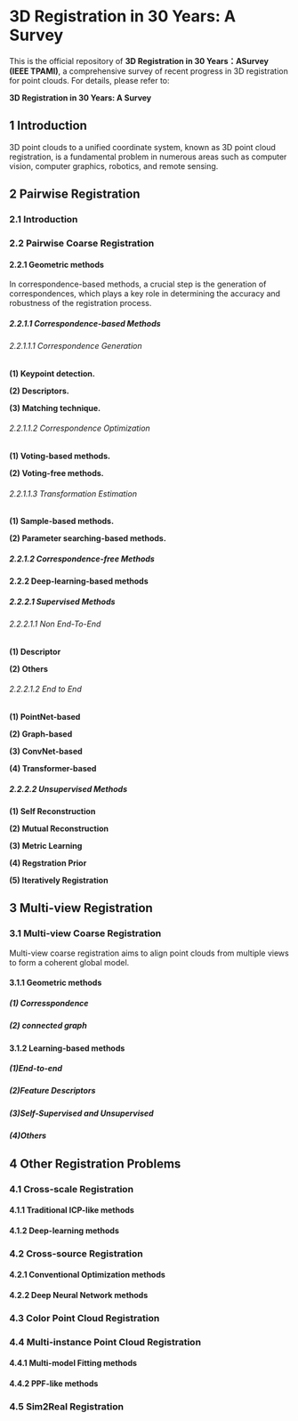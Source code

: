 # 3D Registration in 30 Years: A Survey 
This is the official repository of **3D Registration in 30 Years：ASurvey (IEEE TPAMI)**, a comprehensive survey of recent progress in 3D registration for point clouds. For details, please refer to:

**3D Registration in 30 Years: A Survey**
## 1 Introduction
3D point clouds to a unified coordinate system, known as 3D point cloud registration, is a fundamental problem in numerous areas such as computer vision, computer graphics, robotics, and remote sensing.
## 2 Pairwise Registration
### 2.1 Introduction

### 2.2 Pairwise Coarse Registration

#### 2.2.1 Geometric methods
In correspondence-based methods, a crucial step is the generation of correspondences, which plays a key role in determining the accuracy and robustness of the registration process.

##### 2.2.1.1 Correspondence-based Methods
###### 2.2.1.1.1 Correspondence Generation
**(1) Keypoint detection.**

**(2) Descriptors.**

**(3) Matching technique.**
###### 2.2.1.1.2 Correspondence Optimization
**(1) Voting-based methods.**

**(2) Voting-free methods.**

###### 2.2.1.1.3 Transformation Estimation
**(1) Sample-based methods.**

**(2) Parameter searching-based methods.**

##### 2.2.1.2 Correspondence-free Methods

#### 2.2.2 Deep-learning-based methods

##### 2.2.2.1 Supervised Methods

###### 2.2.2.1.1 Non End-To-End

**(1) Descriptor**

**(2) Others**

###### 2.2.2.1.2 End to End

**(1) PointNet-based**

**(2) Graph-based**

**(3) ConvNet-based**

**(4) Transformer-based**

##### 2.2.2.2 Unsupervised Methods

**(1) Self Reconstruction**

**(2) Mutual Reconstruction**

**(3) Metric Learning**

**(4) Regstration Prior**

**(5) Iteratively Registration**

## 3 Multi-view Registration

### 3.1 Multi-view Coarse Registration

Multi-view coarse registration aims to align point clouds from multiple views to form a coherent global model. 

#### 3.1.1  Geometric methods

##### (1) **Corresspondence**

##### (2) connected graph

#### 3.1.2  Learning-based methods

##### (1)End-to-end

##### (2)Feature Descriptors

##### (3)Self-Supervised and Unsupervised

##### (4)Others

## 4 Other Registration Problems 
### 4.1 Cross-scale Registration 
#### 4.1.1 Traditional ICP-like methods 

#### 4.1.2 Deep-learning methods 

### 4.2 Cross-source Registration 
#### 4.2.1 Conventional Optimization methods 

#### 4.2.2 Deep Neural Network methods 

### 4.3 Color Point Cloud Registration 

### 4.4 Multi-instance Point Cloud Registration 
#### 4.4.1 Multi-model Fitting methods 

#### 4.4.2 PPF-like methods 

### 4.5 Sim2Real Registration 
